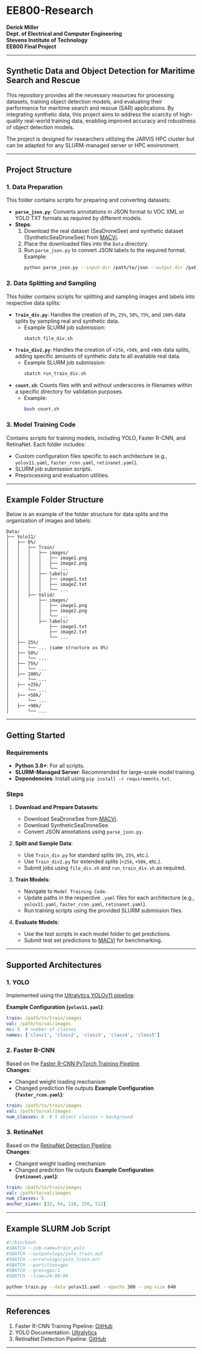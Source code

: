 # EE800-Research
**Derick Miller**  
**Dept. of Electrical and Computer Engineering**  
**Stevens Institute of Technology**  
**EE800 Final Project**  

---

## Synthetic Data and Object Detection for Maritime Search and Rescue

This repository provides all the necessary resources for processing datasets, training object detection models, and evaluating their performance for maritime search and rescue (SAR) applications. By integrating synthetic data, this project aims to address the scarcity of high-quality real-world training data, enabling improved accuracy and robustness of object detection models.

The project is designed for researchers utilizing the JARVIS HPC cluster but can be adapted for any SLURM-managed server or HPC environment.

---
## Project Structure

### **1. Data Preparation**  
This folder contains scripts for preparing and converting datasets:
- **`parse_json.py`**: Converts annotations in JSON format to VOC XML or YOLO TXT formats as required by different models.
- **Steps**:
  1. Download the real dataset (SeaDroneSee) and synthetic dataset (SyntheticSeaDroneSee) from [MACVi](https://macvi.org/dataset).
  2. Place the downloaded files into the `Data` directory.
  3. Run `parse_json.py` to convert JSON labels to the required format. Example:
     ```bash
     python parse_json.py --input-dir /path/to/json --output-dir /path/to/converted
     ```

### **2. Data Splitting and Sampling**  
This folder contains scripts for splitting and sampling images and labels into respective data splits:
- **`Train_div.py`**: Handles the creation of `0%`, `25%`, `50%`, `75%`, and `100%` data splits by sampling real and synthetic data.
  - Example SLURM job submission:
    ```bash
    sbatch file_div.sh
    ```
- **`Train_div2.py`**: Handles the creation of `+25k`, `+50k`, and `+90k` data splits, adding specific amounts of synthetic data to all available real data.
  - Example SLURM job submission:
    ```bash
    sbatch run_train_div.sh
    ```
- **`count.sh`**: Counts files with and without underscores in filenames within a specific directory for validation purposes.
  - Example:
    ```bash
    bash count.sh
    ```

### **3. Model Training Code**  
Contains scripts for training models, including YOLO, Faster R-CNN, and RetinaNet. Each folder includes:
- Custom configuration files specific to each architecture (e.g., `yolov11.yaml`, `faster_rcnn.yaml`, `retinanet.yaml`).
- SLURM job submission scripts.
- Preprocessing and evaluation utilities.

---

## Example Folder Structure

Below is an example of the folder structure for data splits and the organization of images and labels:

```
Data/
├── Yolo11/
│   ├── 0%/
│   │   ├── Train/
│   │   │   ├── images/
│   │   │   │   ├── image1.png
│   │   │   │   ├── image2.png
│   │   │   │   └── ...
│   │   │   ├── labels/
│   │   │   │   ├── image1.txt
│   │   │   │   ├── image2.txt
│   │   │   │   └── ...
│   │   ├── Valid/
│   │       ├── images/
│   │       │   ├── image1.png
│   │       │   ├── image2.png
│   │       │   └── ...
│   │       ├── labels/
│   │           ├── image1.txt
│   │           ├── image2.txt
│   │           └── ...
│   ├── 25%/
│   │   └── ... (same structure as 0%)
│   ├── 50%/
│   │   └── ...
│   ├── 75%/
│   │   └── ...
│   ├── 100%/
│       └── ...
│   ├── +25k/
│       └── ...
│   ├── +50k/
│       └── ...
│   ├── +90k/
│       └── ...
```

---

## Getting Started

### **Requirements**  
- **Python 3.8+**: For all scripts.  
- **SLURM-Managed Server**: Recommended for large-scale model training.  
- **Dependencies**: Install using `pip install -r requirements.txt`.  

### **Steps**  

1. **Download and Prepare Datasets**:  
   - Download SeaDroneSee from [MACVi](https://macvi.org/dataset).  
   - Download SyntheticSeaDroneSee.  
   - Convert JSON annotations using `parse_json.py`.

2. **Split and Sample Data**:  
   - Use `Train_div.py` for standard splits (`0%`, `25%`, etc.).
   - Use `Train_div2.py` for extended splits (`+25k`, `+50k`, etc.).
   - Submit jobs using `file_div.sh` and `run_train_div.sh` as required.  

3. **Train Models**:  
   - Navigate to `Model Training Code`.  
   - Update paths in the respective `.yaml` files for each architecture (e.g., `yolov11.yaml`, `faster_rcnn.yaml`, `retinanet.yaml`).
   - Run training scripts using the provided SLURM submission files.  

4. **Evaluate Models**:  
   - Use the test scripts in each model folder to get predictions.  
   - Submit test set predictions to [MACVi](https://macvi.org) for benchmarking.  

---

## Supported Architectures

### **1. YOLO**  
Implemented using the [Ultralytics YOLOv11 pipeline](https://docs.ultralytics.com/).  


**Example Configuration (`yolov11.yaml`)**:
```yaml
train: /path/to/train/images
val: /path/to/val/images
nc: 5  # number of classes
names: ['class1', 'class2', 'class3', 'class4', 'class5']
```

### **2. Faster R-CNN**  
Based on the [Faster R-CNN PyTorch Training Pipeline](https://github.com/sovit-123/fasterrcnn-pytorch-training-pipeline).  
**Changes**:
- Changed weight loading mechanism 
- Changed prediction file outputs
**Example Configuration (`faster_rcnn.yaml`)**:
```yaml
train: /path/to/train/images
val: /path/to/val/images
num_classes: 6  # 5 object classes + background
```

### **3. RetinaNet**  
Based on the [RetinaNet Detection Pipeline](https://github.com/sovit-123/retinanet_detection_pipeline).  
**Changes**:
- Changed weight loading mechanism 
- Changed prediction file outputs
**Example Configuration (`retinanet.yaml`)**:
```yaml
train: /path/to/train/images
val: /path/to/val/images
num_classes: 5
anchor_sizes: [32, 64, 128, 256, 512]
```

---

## Example SLURM Job Script

```bash
#!/bin/bash
#SBATCH --job-name=train_yolo
#SBATCH --output=logs/yolo_train.out
#SBATCH --error=logs/yolo_train.err
#SBATCH --partition=gpu
#SBATCH --gres=gpu:1
#SBATCH --time=24:00:00

python train.py --data yolov11.yaml --epochs 300 --img-size 640
```

---

## References

1. Faster R-CNN Training Pipeline: [GitHub](https://github.com/sovit-123/fasterrcnn-pytorch-training-pipeline)  
2. YOLO Documentation: [Ultralytics](https://docs.ultralytics.com/)  
3. RetinaNet Detection Pipeline: [GitHub](https://github.com/sovit-123/retinanet_detection_pipeline)  

---
